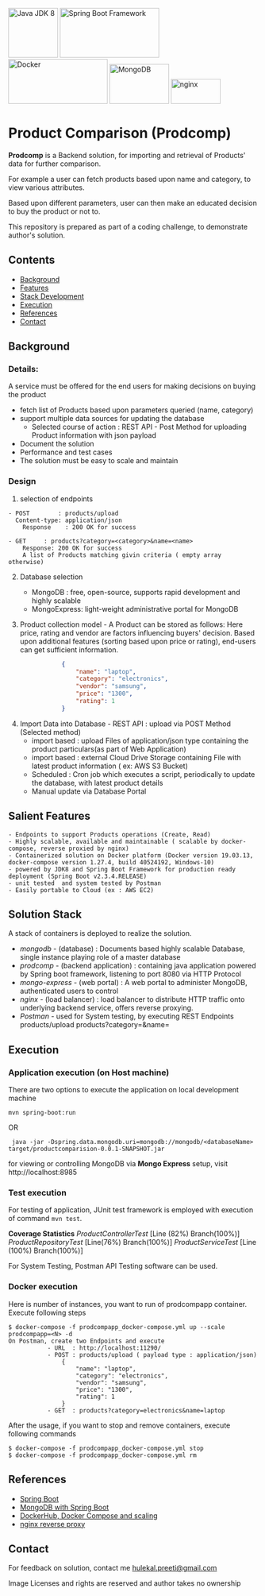 

<p >
<img src="https://upload.wikimedia.org/wikipedia/commons/b/b1/Lsogo.jpg" title="Java JDK 8" width="100" height="100">  
<img src="https://upload.wikimedia.org/wikipedia/commons/4/44/Spring_Framework_Logo_2018.svg" title="Spring Boot Framework" width="200" height="100">
<img src="https://upload.wikimedia.org/wikipedia/commons/7/79/Docker_%28container_engine%29_logo.png" title="Docker" width="200" height="90">
<img src="https://upload.wikimedia.org/wikipedia/commons/3/32/Mongo-db-logo.png" title="MongoDB" width="120" height="80">
<img src="https://upload.wikimedia.org/wikipedia/commons/c/c5/Nginx_logo.svg" title="nginx" width="100" height="50">
</p>

<h1> Product Comparison (Prodcomp) </h1>

**Prodcomp** is a Backend solution, for importing and retrieval of Products' data for further comparison.  

For example a user can fetch products based upon name and category, to view various attributes.

Based upon different parameters, user can then make an educated decision to buy the product or not to.

This repository is prepared as part of a coding challenge, to demonstrate author's solution.


## Contents
- [Background](#background)
- [Features](#features)
- [Stack Development](#stack)
- [Execution](#execution)
- [References](#references)
- [Contact](#contact)

## <a name="background"></a>Background
### Details:
A service must be offered for the end users for making decisions on buying the product 
* fetch list of Products based upon parameters queried (name, category) 
* support multiple data sources for updating the database 
   * Selected course of action : REST API - Post Method for uploading Product information with json payload
* Document the solution 
* Performance and test cases 
* The solution must be easy to scale and maintain 

### Design 
 1. selection of endpoints  
 
 ```code
 - POST        : products/upload 
   Content-type: application/json 
	 Response    : 200 OK for success
   
 - GET     : products?category=<category>&name=<name>
	 Response: 200 OK for success
	 A list of Products matching givin criteria ( empty array otherwise)
  ```
 2. Database selection
	 - MongoDB     :  free, open-source, supports rapid development and highly scalable 
	 - MongoExpress: light-weight administrative portal for MongoDB 
 
 3. Product collection model
		    - A Product can be stored as follows: 
       Here price, rating and vendor are factors influencing buyers' decision. 
       Based upon additional features (sorting based upon price or rating), end-users can get sufficient information.
 ```json
				{
					"name": "laptop",
					"category": "electronics",
					"vendor": "samsung",
					"price": "1300",
					"rating": 1
				}
  ```    
  
  4. Import Data into Database
    - REST API : upload via POST Method (Selected method)
		- import based : upload Files of application/json type containing the product particulars(as part of Web Application)
		- import based : external Cloud Drive Storage containing File with latest product information  ( ex: AWS S3 Bucket)
		- Scheduled : Cron job which executes a script, periodically to update the database, with latest product details 
		- Manual update via Database Portal 
    
## <a name="features"></a>Salient Features

	- Endpoints to support Products operations (Create, Read)
	- Highly scalable, available and maintainable ( scalable by docker-compose, reverse proxied by nginx) 
	- Containerized solution on Docker platform (Docker version 19.03.13, docker-compose version 1.27.4, build 40524192, Windows-10)
	- powered by JDK8 and Spring Boot Framework for production ready deployment (Spring Boot v2.3.4.RELEASE)
	- unit tested  and system tested by Postman
	- Easily portable to Cloud (ex : AWS EC2)

## <a name="stack"></a>Solution Stack

A stack of containers is deployed to realize the solution. 
* *mongodb* - (database)  : Documents based highly scalable Database, single instance playing role of a master database 
* *prodcomp* - (backend application) : containing java application powered by Spring boot framework, listening to port 8080 via HTTP Protocol
* *mongo-express* - (web portal) : A web portal to administer MongoDB, authenticated users to control 
* *nginx* - (load balancer) :  load balancer to distribute HTTP traffic onto underlying backend service, offers reverse proxying.
* *Postman* - used for System testing, by executing REST Endpoints products/upload products?category=<category>&name=<name>
  
## <a name="execution"></a>Execution
### Application execution (on Host machine)
There are two options to execute the application on local development machine

    
    mvn spring-boot:run 
    
 OR
 
   ```
    java -jar -Dspring.data.mongodb.uri=mongodb://mongodb/<databaseName> target/productcomparision-0.0.1-SNAPSHOT.jar
   ```
for viewing or controlling MongoDB via **Mongo Express** setup, visit http://localhost:8985 

### Test execution

For testing of application, JUnit test framework is employed with execution of command `mvn test`. 

**Coverage Statistics** 
*ProductControllerTest* [Line (82%) Branch(100%)]
*ProductRepositoryTest* [Line(76%) Branch(100%)]
*ProductServiceTest* [Line (100%) Branch(100%)]

For System Testing, Postman API Testing software can be used.

### Docker execution
 Here <N> is number of instances, you want to run of prodcompapp container. 
 Execute following steps
 ```
$ docker-compose -f prodcompapp_docker-compose.yml up --scale prodcompapp=<N> -d 
On Postman, create two Endpoints and execute
			- URL  : http://localhost:11290/
			- POST : products/upload ( payload type : application/json) 
				{
					"name": "laptop",
					"category": "electronics",
					"vendor": "samsung",
					"price": "1300",
					"rating": 1
				}	
			- GET  : products?category=electronics&name=laptop 
 ```
After the usage, if you want to stop and remove containers, execute following commands
  ```
  $ docker-compose -f prodcompapp_docker-compose.yml stop
  $ docker-compose -f prodcompapp_docker-compose.yml rm
  ```
 
## <a name="references"></a>References
 - [Spring Boot](https://spring.io/projects/spring-boot)
 - [MongoDB with Spring Boot](https://spring.io/guides/gs/accessing-data-mongodb/)
 - [DockerHub, Docker Compose and scaling](https://docs.docker.com/)
 - [nginx reverse proxy](https://docs.nginx.com/nginx/admin-guide/web-server/reverse-proxy/)


## <a name="contact"></a>Contact

For feedback on solution, contact me hulekal.preeti@gmail.com


Image Licenses and rights are reserved and author takes no ownership
